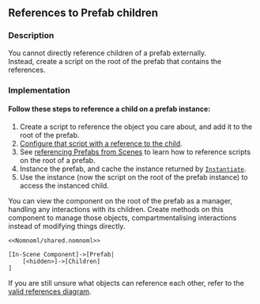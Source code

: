 ## References to Prefab children
### Description
You cannot directly reference children of a prefab externally.  
Instead, create a script on the root of the prefab that contains the references.

### Implementation
#### Follow these steps to reference a child on a prefab instance:  
1. Create a script to reference the object you care about, and add it to the root of the prefab.
2. [Configure that script with a reference to the child](Serializing%20Component%20References.md).
3. See [referencing Prefabs from Scenes](References%20To%20Prefabs.md) to learn how to reference scripts on the root of a prefab. 
4. Instance the prefab, and cache the instance returned by [`Instantiate`](https://docs.unity3d.com/ScriptReference/Object.Instantiate.html).
5. Use the instance (now the script on the root of the prefab instance) to access the instanced child.

You can view the component on the root of the prefab as a manager, handling any interactions with its children. Create methods on this component to manage those objects, compartmentalising interactions instead of modifying things directly.

```nomnoml
<<Nomnoml/shared.nomnoml>>

[In-Scene Component]->[Prefab|
	[<hidden>]->[Children]
]
```

If you are still unsure what objects can reference each other, refer to the [valid references diagram](Valid%20References.md).